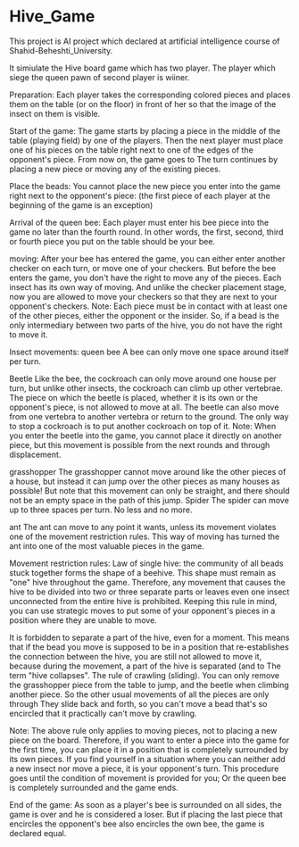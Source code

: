 # Hive_Game
This project is AI project which declared at artificial intelligence course of Shahid-Beheshti_University.

It simiulate the Hive board game which has two player.
The player which siege the queen pawn of second player is wiiner.

Preparation: 
Each player takes the corresponding colored pieces and places them on the table (or on the floor) in front of her so that the image of the insect on them is visible.

Start of the game:
The game starts by placing a piece in the middle of the table (playing field) by one of the players. Then the next player must place one of his pieces on the table right next to one of the edges of the opponent's piece. From now on, the game goes to The turn continues by placing a new piece or moving any of the existing pieces.

Place the beads:
You cannot place the new piece you enter into the game right next to the opponent's piece: (the first piece of each player at the beginning of the game is an exception)

Arrival of the queen bee:
Each player must enter his bee piece into the game no later than the fourth round. In other words, the first, second, third or fourth piece you put on the table should be your bee.

moving:
After your bee has entered the game, you can either enter another checker on each turn, or move one of your checkers. But before the bee enters the game, you don't have the right to move any of the pieces. Each insect has its own way of moving. And unlike the checker placement stage, now you are allowed to move your checkers so that they are next to your opponent's checkers. Note: Each piece must be in contact with at least one of the other pieces, either the opponent or the insider. So, if a bead is the only intermediary between two parts of the hive, you do not have the right to move it.

Insect movements:
queen bee
A bee can only move one space around itself per turn.

Beetle
Like the bee, the cockroach can only move around one house per turn, but unlike other insects, the cockroach can climb up other vertebrae. The piece on which the beetle is placed, whether it is its own or the opponent's piece, is not allowed to move at all. The beetle can also move from one vertebra to another vertebra or return to the ground. The only way to stop a cockroach is to put another cockroach on top of it. Note: When you enter the beetle into the game, you cannot place it directly on another piece, but this movement is possible from the next rounds and through displacement.

grasshopper
The grasshopper cannot move around like the other pieces of a house, but instead it can jump over the other pieces as many houses as possible! But note that this movement can only be straight, and there should not be an empty space in the path of this jump.
Spider
The spider can move up to three spaces per turn. No less and no more.

ant
The ant can move to any point it wants, unless its movement violates one of the movement restriction rules. This way of moving has turned the ant into one of the most valuable pieces in the game.

Movement restriction rules:
Law of single hive: the community of all beads stuck together forms the shape of a beehive. This shape must remain as "one" hive throughout the game. Therefore, any movement that causes the hive to be divided into two or three separate parts or leaves even one insect unconnected from the entire hive is prohibited. Keeping this rule in mind, you can use strategic moves to put some of your opponent's pieces in a position where they are unable to move.

It is forbidden to separate a part of the hive, even for a moment. This means that if the bead you move is supposed to be in a position that re-establishes the connection between the hive, you are still not allowed to move it, because during the movement, a part of the hive is separated (and to The term "hive collapses". The rule of crawling (sliding). You can only remove the grasshopper piece from the table to jump, and the beetle when climbing another piece. So the other usual movements of all the pieces are only through They slide back and forth, so you can't move a bead that's so encircled that it practically can't move by crawling.

Note: The above rule only applies to moving pieces, not to placing a new piece on the board. Therefore, if you want to enter a piece into the game for the first time, you can place it in a position that is completely surrounded by its own pieces. If you find yourself in a situation where you can neither add a new insect nor move a piece, it is your opponent's turn. This procedure goes until the condition of movement is provided for you; Or the queen bee is completely surrounded and the game ends.

End of the game: As soon as a player's bee is surrounded on all sides, the game is over and he is considered a loser. But if placing the last piece that encircles the opponent's bee also encircles the own bee, the game is declared equal.
